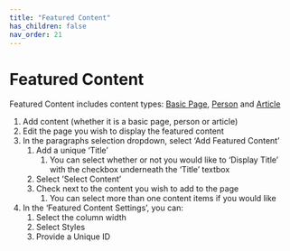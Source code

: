 ```yaml
---
title: "Featured Content"
has_children: false
nav_order: 21
---
```

# Featured Content
Featured Content includes content types: [Basic Page](../content/basic-pages/basic-pages.md), [Person](../content/person/person.md) and [Article](../content/articles/articles.md)

1. Add content (whether it is a basic page, person or article)
2. Edit the page you wish to display the featured content
3. In the paragraphs selection dropdown, select ‘Add Featured Content’
    1. Add a unique ‘Title’
        1. You can select whether or not you would like to ‘Display Title’ with the checkbox underneath the ‘Title’ textbox
    2. Select ’Select Content’
    3. Check next to the content you wish to add to the page
        1. You can select more than one content items if you would like
4. In the ‘Featured Content Settings’, you can: 
    1. Select the column width
    2. Select Styles
    3. Provide a Unique ID

